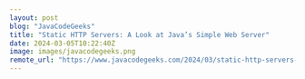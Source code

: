 ```yaml
---
layout: post
blog: "JavaCodeGeeks"
title: "Static HTTP Servers: A Look at Java’s Simple Web Server"
date: 2024-03-05T10:22:40Z
image: images/javacodegeeks.png
remote_url: "https://www.javacodegeeks.com/2024/03/static-http-servers-a-look-at-javas-simple-web-server.html"
---
```

